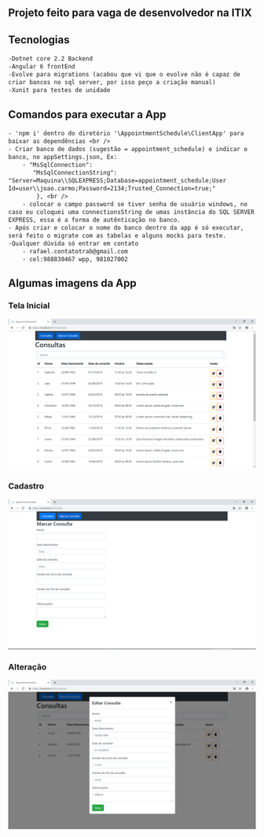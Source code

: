 ## Projeto feito para vaga de desenvolvedor na ITIX 

## Tecnologias
	-Dotnet core 2.2 Backend 
	-Angular 6 frontEnd 
	-Evolve para migrations (acabou que vi que o evolve não é capaz de criar bancos no sql server, por isso peço a criação manual)
	-Xunit para testes de unidade 

## Comandos para executar a App 
	- 'npm i' dentro do diretório '\AppointmentSchedule\ClientApp' para baixar as dependências <br />
	- Criar banco de dados (sugestão = appointment_schedule) e indicar o banco, no appSettings.json, Ex:
		- "MsSqlConnection":
		   "MsSqlConnectionString": "Server=Maquina\\SQLEXPRESS;Database=appointment_schedule;User Id=user\\joao.carmo;Password=2134;Trusted_Connection=true;" 
			}, <br />
		- colocar o campo password se tiver senha de usuário windows, no caso eu coloquei uma connectionsString de umas instância do SQL SERVER EXPRESS, essa é a forma de autênticação no banco.
	- Após criar e colocar o nome do banco dentro da app é só executar, será feito o migrate com as tabelas e alguns mocks para teste.
	-Qualquer dúvida só entrar em contato 
		- rafael.contatotrab@gmail.com 
		- cel:988830467 wpp, 981027002 
		
## Algumas imagens da App
### Tela Inicial
![alt text](./AppointmentSchedule/ClientApp/src/assets/telaInicio.png) 
	
	
### Cadastro
![alt text](./AppointmentSchedule/ClientApp/src/assets/telaInicio2.png)
	
### Alteração
![alt text](./AppointmentSchedule/ClientApp/src/assets/telaInicio3.png)
